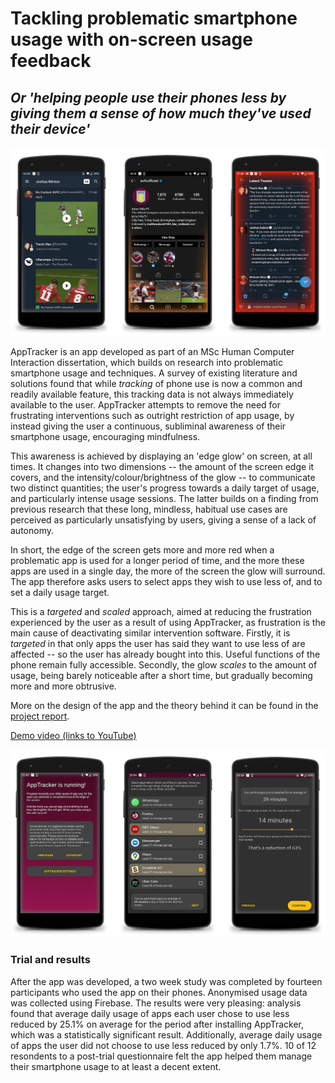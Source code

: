 # Tackling problematic smartphone usage with on-screen usage feedback
## _Or 'helping people use their phones less by giving them a sense of how much they've used their device'_

![Main Image of app active](Screenshots/comparison.png)

AppTracker is an app developed as part of an MSc Human Computer Interaction dissertation, which builds on research into problematic smartphone usage and techniques. A survey of existing literature and solutions found that while _tracking_ of phone use is now a common and readily available feature, this tracking data is not always immediately available to the user. AppTracker attempts to remove the need for frustrating interventions such as outright restriction of app usage, by instead giving the user a continuous, subliminal awareness of their smartphone usage, encouraging mindfulness.

This awareness is achieved by displaying an 'edge glow' on screen, at all times. It changes into two dimensions -- the amount of the screen edge it covers, and the intensity/colour/brightness of the glow -- to communicate two distinct quantities; the user's progress towards a daily target of usage, and particularly intense usage sessions. The latter builds on a finding from previous research that these long, mindless, habitual use cases are perceived as particularly unsatisfying by users, giving a sense of a lack of autonomy.

In short, the edge of the screen gets more and more red when a problematic app is used for a longer period of time, and the more these apps are used in a single day, the more of the screen the glow will surround. The app therefore asks users to select apps they wish to use less of, and to set a daily usage target.

This is a _targeted_ and _scaled_ approach, aimed at reducing the frustration experienced by the user as a result of using AppTracker, as frustration is the main cause of deactivating similar intervention software. Firstly, it is _targeted_ in that only apps the user has said they want to use less of are affected -- so the user has already bought into this. Useful functions of the phone remain fully accessible. Secondly, the glow _scales_ to the amount of usage, being barely noticeable after a short time, but gradually becoming more and more obtrusive.

More on the design of the app and the theory behind it can be found in the [project report](ProjectReport.pdf).

[Demo video (links to YouTube)](https://youtu.be/rksy3_paWeU)

![App interface screenshots](Screenshots/interface.png)

### Trial and results
After the app was developed, a two week study was completed by fourteen participants who used the app on their phones. Anonymised usage data was collected using Firebase. The results were very pleasing: analysis found that average daily usage of apps each user chose to use less reduced by 25.1% on average for the period after installing AppTracker, which was a statistically significant result. Additionally, average daily usage of apps the user did not choose to use less reduced by only 1.7%. 10 of 12 resondents to a post-trial questionnaire felt the app helped them manage their smartphone usage to at least a decent extent.

